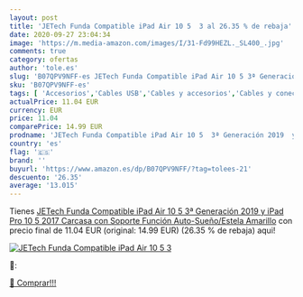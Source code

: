 ```yaml
---
layout: post
title: 'JETech Funda Compatible iPad Air 10 5  3 al 26.35 % de rebaja'
date: 2020-09-27 23:04:34
image: 'https://m.media-amazon.com/images/I/31-Fd99HEZL._SL400_.jpg'
comments: true
category: ofertas
author: 'tole.es'
slug: 'B07QPV9NFF-es JETech Funda Compatible iPad Air 10 5 3ª Generación 2019 y...'
sku: 'B07QPV9NFF-es'
tags: [ 'Accesorios','Cables USB','Cables y accesorios','Cables y conectores','Informática','ipad', ]
actualPrice: 11.04 EUR
currency: EUR
price: 11.04
comparePrice: 14.99 EUR
prodname: 'JETech Funda Compatible iPad Air 10 5  3ª Generación 2019  y iPad Pro 10 5 2017  Carcasa con Soporte Función  Auto-Sueño/Estela  Amarillo'
country: 'es'
flag: '🇪🇸'
brand: ''
buyurl: 'https://www.amazon.es/dp/B07QPV9NFF/?tag=tolees-21'
descuento: '26.35'
average: '13.015'
---
```


Tienes [JETech Funda Compatible iPad Air 10 5  3ª Generación 2019  y iPad Pro 10 5 2017  Carcasa con Soporte Función  Auto-Sueño/Estela  Amarillo](https://www.amazon.es/dp/B07QPV9NFF/?tag=tolees-21) con precio final de  11.04 EUR (original: 14.99 EUR) (26.35 %  de rebaja) aqui!

[![JETech Funda Compatible iPad Air 10 5  3](https://m.media-amazon.com/images/I/31-Fd99HEZL._SL400_.jpg)](https://www.amazon.es/dp/B07QPV9NFF/?tag=tolees-21)

🔎:


[🛒 Comprar!!!](https://www.amazon.es/dp/B07QPV9NFF/?tag=tolees-21)
